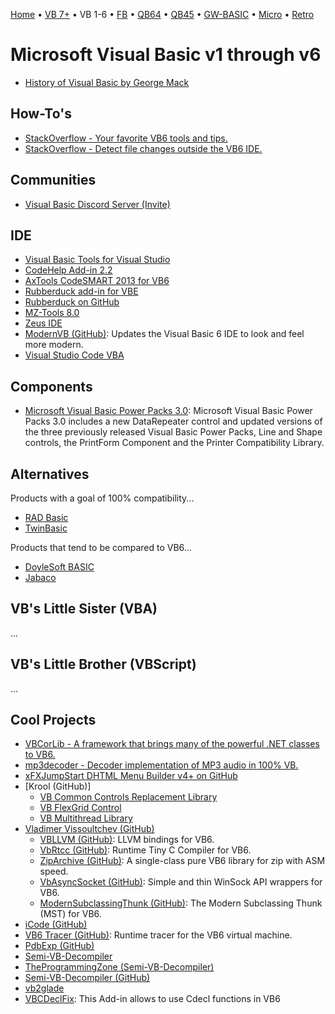 [Home](https://gotbasic.com) • [VB 7+](vb.md) • VB 1-6 • [FB](freebasic.md) • [QB64](qb64.md) • [QB45](qb.md) • [GW-BASIC](gw-basic.md) • [Micro](micro.md) • [Retro](retro.md)

# Microsoft Visual Basic v1 through v6

- [History of Visual Basic by George Mack](http://www.ojodepez-fanzine.net/network/qbdl/history_of_visual_basic.html)

## How-To's

- [StackOverflow - Your favorite VB6 tools and tips.](https://stackoverflow.com/questions/664370/your-favorite-visual-basic-6-0-tools-and-tips)
- [StackOverflow - Detect file changes outside the VB6 IDE.](https://stackoverflow.com/questions/24766228/detect-file-changes-outside-the-visual-basic-6-ide/24792427#24792427)

## Communities

- [Visual Basic Discord Server (Invite)](https://discord.gg/Y8EH5fF6WG)

## IDE

- [Visual Basic Tools for Visual Studio](https://marketplace.visualstudio.com/items?itemName=MatthiasFriedrich.VisualBasicToolsforVisualStudio)
- [CodeHelp Add-in 2.2](http://www.planetsourcecode.com/vb/scripts/ShowCode.asp?txtCodeId=62468&lngWId=1)
- [AxTools CodeSMART 2013 for VB6](http://www.axtools.com/products-codesmart-vb6.php)
- [Rubberduck add-in for VBE](https://rubberduckvba.wordpress.com/)
- [Rubberduck on GitHub](https://github.com/rubberduck-vba/Rubberduck)
- [MZ-Tools 8.0](https://www.mztools.com/)
- [Zeus IDE](https://www.zeusedit.com/index.html)
- [ModernVB (GitHub)](https://github.com/VykosX/ModernVB): Updates the Visual Basic 6 IDE to look and feel more modern.
- [Visual Studio Code VBA](https://marketplace.visualstudio.com/items?itemName=aferri.avb)

## Components

- [Microsoft Visual Basic Power Packs 3.0](https://www.microsoft.com/en-us/download/details.aspx?id=25169&fbclid=IwAR1K6dTsikklTXyauJlQuZJExnSjdohJvXW0QzIrh6kkLxelTbof_LhQGog): Microsoft Visual Basic Power Packs 3.0 includes a new DataRepeater control and updated versions of the three previously released Visual Basic Power Packs, Line and Shape controls, the PrintForm Component and the Printer Compatibility Library.

## Alternatives

Products with a goal of 100% compatibility...

- [RAD Basic](radbasic.md)
- [TwinBasic](twinbasic.md)

Products that tend to be compared to VB6...

- [DoyleSoft BASIC](http://doylesoft.com/BASIC/?i=1)
- [Jabaco](http://www.jabaco.org/)

## VB's Little Sister (VBA)

...

## VB's Little Brother (VBScript)

...

## Cool Projects

- [VBCorLib - A framework that brings many of the powerful .NET classes to VB6.](https://github.com/kellyethridge/VBCorLib)
- [mp3decoder - Decoder implementation of MP3 audio in 100% VB.](https://github.com/neveraway/mp3decoder)
- [xFXJumpStart DHTML Menu Builder v4+ on GitHub](https://github.com/morphx666/dmb)
- [Krool (GitHub)]
  - [VB Common Controls Replacement Library](https://github.com/Kr00l/VBCCR)
  - [VB FlexGrid Control](https://github.com/Kr00l/VBFLXGRD)
  - [VB Multithread Library](https://github.com/Kr00l/VBMThread)
- [Vladimer Vissoultchev (GitHub)](https://github.com/wqweto?tab=repositories)
  - [VBLLVM (GitHub)](https://github.com/wqweto/VBLLVM): LLVM bindings for VB6.
  - [VbRtcc (GitHub)](https://github.com/wqweto/VbRtcc): Runtime Tiny C Compiler for VB6.
  - [ZipArchive (GitHub)](https://github.com/wqweto/ZipArchive): A single-class pure VB6 library for zip with ASM speed.
  - [VbAsyncSocket (GitHub)](https://github.com/wqweto/VbAsyncSocket): Simple and thin WinSock API wrappers for VB6.
  - [ModernSubclassingThunk (GitHub)](https://github.com/wqweto/ModernSubclassingThunk): The Modern Subclassing Thunk (MST) for VB6.
- [iCode (GitHub)](https://github.com/liuzikai/iCode)
- [VB6 Tracer (GitHub)](https://github.com/jbremer/vb6tracer): Runtime tracer for the VB6 virtual machine.
- [PdbExp (GitHub)](https://github.com/smartdj/pdbexp)
- [Semi-VB-Decompiler](http://www.semivbdecompiler.com/)
- [TheProgrammingZone (Semi-VB-Decompiler)](https://www.theprogrammingzone.com/)
- [Semi-VB-Decompiler (GitHub)](https://github.com/VBGAMER45/Semi-VB-Decompiler)
- [vb2glade](https://sourceforge.net/p/vb2glade/code/HEAD/tree/)
- [VBCDeclFix](https://github.com/thetrik/VBCDeclFix): This Add-in allows to use Cdecl functions in VB6
